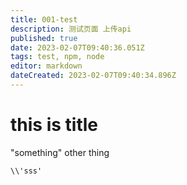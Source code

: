 ```yaml
---
title: 001-test
description: 测试页面 上传api
published: true
date: 2023-02-07T09:40:36.051Z
tags: test, npm, node
editor: markdown
dateCreated: 2023-02-07T09:40:34.896Z
---
```


# this is title

"something"
other thing
```shell
\\'sss'
```


